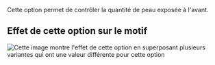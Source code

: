 Cette option permet de contrôler la quantité de peau exposée à l'avant.

## Effet de cette option sur le motif

![Cette image montre l'effet de cette option en superposant plusieurs variantes qui ont une valeur différente pour cette option](ursula\_tapertogusset\_sample.svg "Effet de cette option sur le motif")
